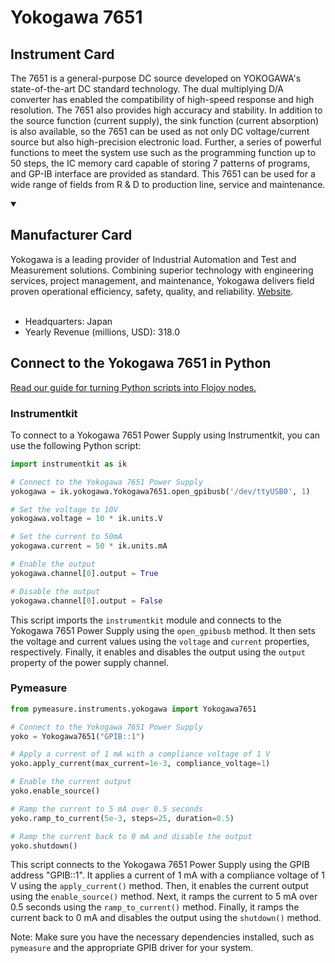 
# Yokogawa 7651

## Instrument Card

The 7651 is a general-purpose DC source developed on YOKOGAWA's state-of-the-art DC standard technology. The dual multiplying D/A converter has enabled the compatibility of high-speed response and high resolution. The 7651 also provides high accuracy and stability. In addition to the source function (current supply), the sink function (current absorption) is also available, so the 7651 can be used as not only DC voltage/current source but also high-precision electronic load. Further, a series of powerful functions to meet the system use such as the programming function up to 50 steps, the IC memory card capable of storing 7 patterns of programs, and GP-IB interface are provided as standard. This 7651 can be used for a wide range of fields from R & D to production line, service and maintenance.

<details open>
<summary><h2>Manufacturer Card</h2></summary>
Yokogawa is a leading provider of Industrial Automation and Test and Measurement solutions. Combining superior technology with engineering services, project management, and maintenance, Yokogawa delivers field proven operational efficiency, safety, quality, and reliability. <a href=https://www.yokogawa.com/>Website</a>.
<br></br>
<ul>
  <li>Headquarters: Japan</li>
  <li>Yearly Revenue (millions, USD): 318.0</li>
</ul>
</details>

## Connect to the Yokogawa 7651 in Python

[Read our guide for turning Python scripts into Flojoy nodes.](https://docs.flojoy.ai/custom-nodes/creating-custom-node/)


### Instrumentkit

To connect to a Yokogawa 7651 Power Supply using Instrumentkit, you can use the following Python script:

```python
import instrumentkit as ik

# Connect to the Yokogawa 7651 Power Supply
yokogawa = ik.yokogawa.Yokogawa7651.open_gpibusb('/dev/ttyUSB0', 1)

# Set the voltage to 10V
yokogawa.voltage = 10 * ik.units.V

# Set the current to 50mA
yokogawa.current = 50 * ik.units.mA

# Enable the output
yokogawa.channel[0].output = True

# Disable the output
yokogawa.channel[0].output = False
```

This script imports the `instrumentkit` module and connects to the Yokogawa 7651 Power Supply using the `open_gpibusb` method. It then sets the voltage and current values using the `voltage` and `current` properties, respectively. Finally, it enables and disables the output using the `output` property of the power supply channel.

### Pymeasure


```python
from pymeasure.instruments.yokogawa import Yokogawa7651

# Connect to the Yokogawa 7651 Power Supply
yoko = Yokogawa7651("GPIB::1")

# Apply a current of 1 mA with a compliance voltage of 1 V
yoko.apply_current(max_current=1e-3, compliance_voltage=1)

# Enable the current output
yoko.enable_source()

# Ramp the current to 5 mA over 0.5 seconds
yoko.ramp_to_current(5e-3, steps=25, duration=0.5)

# Ramp the current back to 0 mA and disable the output
yoko.shutdown()
```

This script connects to the Yokogawa 7651 Power Supply using the GPIB address "GPIB::1". It applies a current of 1 mA with a compliance voltage of 1 V using the `apply_current()` method. Then, it enables the current output using the `enable_source()` method. Next, it ramps the current to 5 mA over 0.5 seconds using the `ramp_to_current()` method. Finally, it ramps the current back to 0 mA and disables the output using the `shutdown()` method.

Note: Make sure you have the necessary dependencies installed, such as `pymeasure` and the appropriate GPIB driver for your system.

